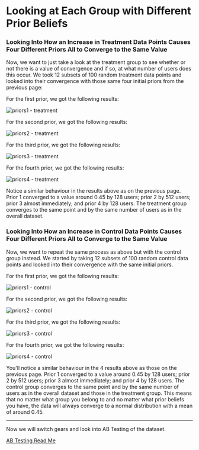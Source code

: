 # Looking at Each Group with Different Prior Beliefs

### Looking Into How an Increase in Treatment Data Points Causes Four Different Priors All to Converge to the Same Value

Now, we want to just take a look at the treatment group to see whether or not there is a value of convergence and if so, at what number of users does this occur. We took 12 subsets of 100 random treatment data points and looked into their convergence with those same four initial priors from the previous page:

For the first prior, we got the following results:

![priors1 - treatment](https://github.com/EvaGostiuk/MAT4376-project-2-team-3/blob/master/AB_DataSet/images/prior1_treatment.png?raw=true)

For the second prior, we got the following results:

![priors2 - treatment](https://github.com/EvaGostiuk/MAT4376-project-2-team-3/blob/master/AB_DataSet/images/prior2_treatment.png?raw=true)

For the third prior, we got the following results:

![priors3 - treatment](https://github.com/EvaGostiuk/MAT4376-project-2-team-3/blob/master/AB_DataSet/images/prior3_treatment.png?raw=true)

For the fourth prior, we got the following results:

![priors4 - treatment](https://github.com/EvaGostiuk/MAT4376-project-2-team-3/blob/master/AB_DataSet/images/prior4_treatment.png?raw=true)

Notice a similar behaviour in the results above as on the previous page. Prior 1 converged to a value around 0.45 by 128 users; prior 2 by 512 users; prior 3 almost immediately; and prior 4 by 128 users. The treatment group converges to the same point and by the same number of users as in the overall dataset. 

### Looking Into How an Increase in Control Data Points Causes Four Different Priors All to Converge to the Same Value

Now, we want to repeat the same process as above but with the control group instead. We started by taking 12 subsets of 100 random control data points and looked into their convergence with the same initial priors.

For the first prior, we got the following results:

![priors1 - control](https://github.com/EvaGostiuk/MAT4376-project-2-team-3/blob/master/AB_DataSet/images/prior1_control.png?raw=true)

For the second prior, we got the following results:

![priors2 - control](https://github.com/EvaGostiuk/MAT4376-project-2-team-3/blob/master/AB_DataSet/images/prior2_control.png?raw=true)

For the third prior, we got the following results:

![priors3 - control](https://github.com/EvaGostiuk/MAT4376-project-2-team-3/blob/master/AB_DataSet/images/prior3_control.png?raw=true)

For the fourth prior, we got the following results:

![priors4 - control](https://github.com/EvaGostiuk/MAT4376-project-2-team-3/blob/master/AB_DataSet/images/prior4_control.png?raw=true)

You'll notice a similar behaviour in the 4 results above as those on the previous page. Prior 1 converged to a value around 0.45 by 128 users; prior 2 by 512 users; prior 3 almost immediately; and prior 4 by 128 users. The control group converges to the same point and by the same number of users as in the overall dataset and those in the treatment group. This means that no matter what group you belong to and no matter what prior beliefs you have, the data will always converge to a normal distribution with a mean of around 0.45. 

---

Now we will switch gears and look into AB Testing of the dataset.

[AB Testing Read Me](https://github.com/EvaGostiuk/MAT4376-project-2-team-3/blob/master/AB_DataSet/task_2/README.md)
